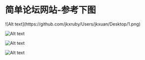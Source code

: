 <h1>简单论坛网站-参考下图</h1>
![Alt text](https://github.com/jkxruby/Users/jkxuan/Desktop/1.png)

![Alt text](https://github.com/jkxruby/Users/jkxuan/Desktop/2.png)

![Alt text](https://github.com/jkxruby/Users/jkxuan/Desktop/3.png)

![Alt text](https://github.com/jkxruby/Users/jkxuan/Desktop/4.png)
